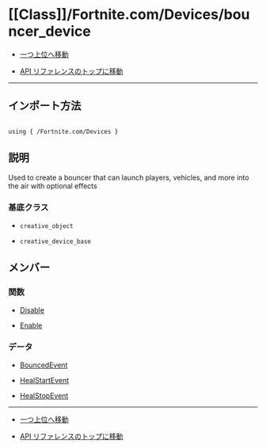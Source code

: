 # [[Class]]/Fortnite.com/Devices/bouncer_device

- [一つ上位へ移動](../main.md)

- [API リファレンスのトップに移動](/main.md)

---

## インポート方法

```verse

using { /Fortnite.com/Devices }

```

## 説明

 Used to create a bouncer that can launch players, vehicles, and more into the air with optional effects

### 基底クラス

- `creative_object`

- `creative_device_base`

## メンバー

### 関数

- [Disable](./F_Disable/main.md)

- [Enable](./F_Enable/main.md)

### データ

- [BouncedEvent](./D_BouncedEvent/main.md)

- [HealStartEvent](./D_HealStartEvent/main.md)

- [HealStopEvent](./D_HealStopEvent/main.md)

---

- [一つ上位へ移動](../main.md)

- [API リファレンスのトップに移動](/main.md)
